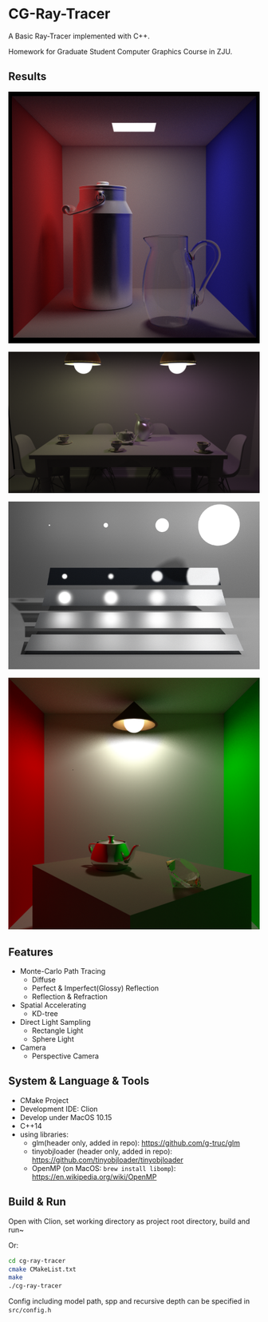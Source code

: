 # CG-Ray-Tracer

A Basic Ray-Tracer implemented with C++.

Homework for Graduate Student Computer Graphics Course in ZJU.

## Results

![cbox](./results/png/cbox-1024.png)

![diningroom](./results/png/diningroom-512.png)

![veach_mis](./results/png/veach_mis-512.png)

![room](./results/png/room-1024.png)

## Features

* Monte-Carlo Path Tracing
    * Diffuse
    * Perfect & Imperfect(Glossy) Reflection
    * Reflection & Refraction
* Spatial Accelerating
    * KD-tree
* Direct Light Sampling
    * Rectangle Light
    * Sphere Light
* Camera
    * Perspective Camera

## System & Language & Tools

* CMake Project
* Development IDE: Clion
* Develop under MacOS 10.15
* C++14
* using libraries:
    * glm(header only, added in repo): https://github.com/g-truc/glm
    * tinyobjloader (header only, added in repo): https://github.com/tinyobjloader/tinyobjloader
    * OpenMP (on MacOS: `brew install libomp`): https://en.wikipedia.org/wiki/OpenMP

## Build & Run

Open with Clion, set working directory as project root directory, build and run~

Or:

```bash
cd cg-ray-tracer
cmake CMakeList.txt
make
./cg-ray-tracer
```

Config including model path, spp and recursive depth can be specified in `src/config.h`

